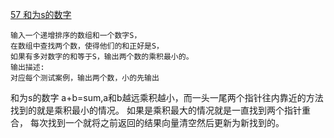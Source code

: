 [57 和为s的数字](https://www.nowcoder.com/practice/390da4f7a00f44bea7c2f3d19491311b?tpId=13&tqId=11195&tPage=1&rp=1&ru=/ta/coding-interviews&qru=/ta/coding-interviews/question-ranking)

```
输入一个递增排序的数组和一个数字S，
在数组中查找两个数，使得他们的和正好是S，
如果有多对数字的和等于S，输出两个数的乘积最小的。
输出描述:
对应每个测试案例，输出两个数，小的先输出
```



和为s的数字
a+b=sum,a和b越远乘积越小，而一头一尾两个指针往内靠近的方法找到的就是乘积最小的情况。
如果是乘积最大的情况就是一直找到两个指针重合，
每次找到一个就将之前返回的结果向量清空然后更新为新找到的。

